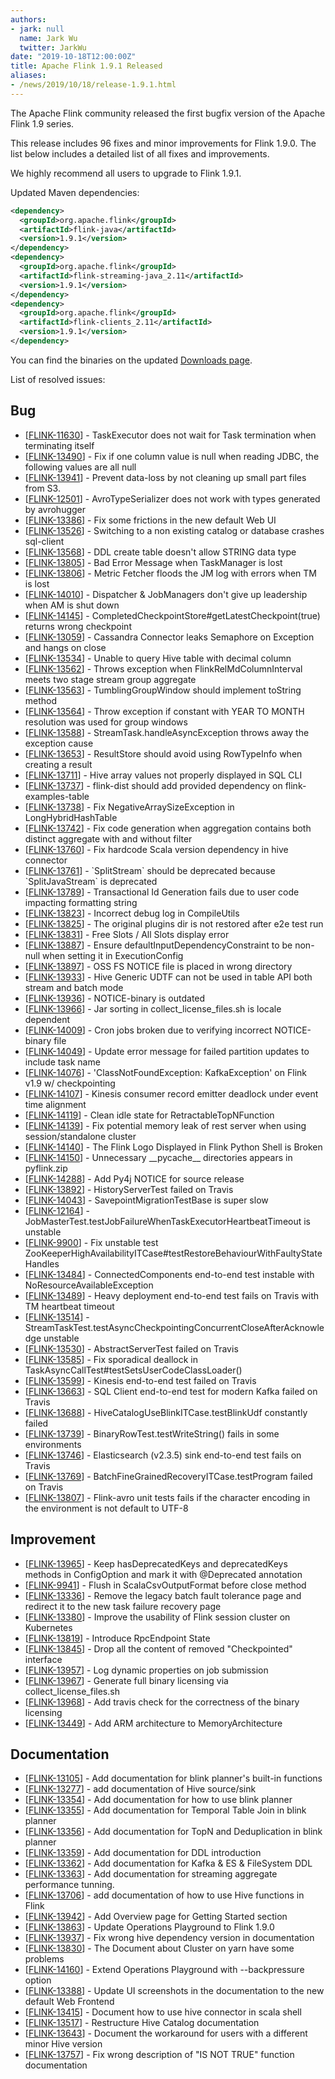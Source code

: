 ```yaml
---
authors:
- jark: null
  name: Jark Wu
  twitter: JarkWu
date: "2019-10-18T12:00:00Z"
title: Apache Flink 1.9.1 Released
aliases:
- /news/2019/10/18/release-1.9.1.html
---
```


The Apache Flink community released the first bugfix version of the Apache Flink 1.9 series.

This release includes 96 fixes and minor improvements for Flink 1.9.0. The list below includes a detailed list of all fixes and improvements.

We highly recommend all users to upgrade to Flink 1.9.1.

Updated Maven dependencies:

```xml
<dependency>
  <groupId>org.apache.flink</groupId>
  <artifactId>flink-java</artifactId>
  <version>1.9.1</version>
</dependency>
<dependency>
  <groupId>org.apache.flink</groupId>
  <artifactId>flink-streaming-java_2.11</artifactId>
  <version>1.9.1</version>
</dependency>
<dependency>
  <groupId>org.apache.flink</groupId>
  <artifactId>flink-clients_2.11</artifactId>
  <version>1.9.1</version>
</dependency>
```

You can find the binaries on the updated [Downloads page](/downloads.html).

List of resolved issues:

<h2>        Bug
</h2>
<ul>
<li>[<a href='https://issues.apache.org/jira/browse/FLINK-11630'>FLINK-11630</a>] -         TaskExecutor does not wait for Task termination when terminating itself
</li>
<li>[<a href='https://issues.apache.org/jira/browse/FLINK-13490'>FLINK-13490</a>] -         Fix if one column value is null when reading JDBC, the following values are all null
</li>
<li>[<a href='https://issues.apache.org/jira/browse/FLINK-13941'>FLINK-13941</a>] -         Prevent data-loss by not cleaning up small part files from S3.
</li>
<li>[<a href='https://issues.apache.org/jira/browse/FLINK-12501'>FLINK-12501</a>] -         AvroTypeSerializer does not work with types generated by avrohugger
</li>
<li>[<a href='https://issues.apache.org/jira/browse/FLINK-13386'>FLINK-13386</a>] -         Fix some frictions in the new default Web UI
</li>
<li>[<a href='https://issues.apache.org/jira/browse/FLINK-13526'>FLINK-13526</a>] -         Switching to a non existing catalog or database crashes sql-client
</li>
<li>[<a href='https://issues.apache.org/jira/browse/FLINK-13568'>FLINK-13568</a>] -         DDL create table doesn&#39;t allow STRING data type
</li>
<li>[<a href='https://issues.apache.org/jira/browse/FLINK-13805'>FLINK-13805</a>] -         Bad Error Message when TaskManager is lost
</li>
<li>[<a href='https://issues.apache.org/jira/browse/FLINK-13806'>FLINK-13806</a>] -         Metric Fetcher floods the JM log with errors when TM is lost
</li>
<li>[<a href='https://issues.apache.org/jira/browse/FLINK-14010'>FLINK-14010</a>] -         Dispatcher &amp; JobManagers don&#39;t give up leadership when AM is shut down
</li>
<li>[<a href='https://issues.apache.org/jira/browse/FLINK-14145'>FLINK-14145</a>] -         CompletedCheckpointStore#getLatestCheckpoint(true) returns wrong checkpoint
</li>
<li>[<a href='https://issues.apache.org/jira/browse/FLINK-13059'>FLINK-13059</a>] -         Cassandra Connector leaks Semaphore on Exception and hangs on close
</li>
<li>[<a href='https://issues.apache.org/jira/browse/FLINK-13534'>FLINK-13534</a>] -         Unable to query Hive table with decimal column
</li>
<li>[<a href='https://issues.apache.org/jira/browse/FLINK-13562'>FLINK-13562</a>] -         Throws exception when FlinkRelMdColumnInterval meets two stage stream group aggregate
</li>
<li>[<a href='https://issues.apache.org/jira/browse/FLINK-13563'>FLINK-13563</a>] -         TumblingGroupWindow should implement toString method
</li>
<li>[<a href='https://issues.apache.org/jira/browse/FLINK-13564'>FLINK-13564</a>] -         Throw exception if constant with YEAR TO MONTH resolution was used for group windows
</li>
<li>[<a href='https://issues.apache.org/jira/browse/FLINK-13588'>FLINK-13588</a>] -         StreamTask.handleAsyncException throws away the exception cause
</li>
<li>[<a href='https://issues.apache.org/jira/browse/FLINK-13653'>FLINK-13653</a>] -         ResultStore should avoid using RowTypeInfo when creating a result
</li>
<li>[<a href='https://issues.apache.org/jira/browse/FLINK-13711'>FLINK-13711</a>] -         Hive array values not properly displayed in SQL CLI
</li>
<li>[<a href='https://issues.apache.org/jira/browse/FLINK-13737'>FLINK-13737</a>] -         flink-dist should add provided dependency on flink-examples-table
</li>
<li>[<a href='https://issues.apache.org/jira/browse/FLINK-13738'>FLINK-13738</a>] -         Fix NegativeArraySizeException in LongHybridHashTable
</li>
<li>[<a href='https://issues.apache.org/jira/browse/FLINK-13742'>FLINK-13742</a>] -         Fix code generation when aggregation contains both distinct aggregate with and without filter
</li>
<li>[<a href='https://issues.apache.org/jira/browse/FLINK-13760'>FLINK-13760</a>] -         Fix hardcode Scala version dependency in hive connector
</li>
<li>[<a href='https://issues.apache.org/jira/browse/FLINK-13761'>FLINK-13761</a>] -         `SplitStream` should be deprecated because `SplitJavaStream` is deprecated
</li>
<li>[<a href='https://issues.apache.org/jira/browse/FLINK-13789'>FLINK-13789</a>] -         Transactional Id Generation fails due to user code impacting formatting string
</li>
<li>[<a href='https://issues.apache.org/jira/browse/FLINK-13823'>FLINK-13823</a>] -         Incorrect debug log in CompileUtils
</li>
<li>[<a href='https://issues.apache.org/jira/browse/FLINK-13825'>FLINK-13825</a>] -         The original plugins dir is not restored after e2e test run
</li>
<li>[<a href='https://issues.apache.org/jira/browse/FLINK-13831'>FLINK-13831</a>] -         Free Slots / All Slots display error
</li>
<li>[<a href='https://issues.apache.org/jira/browse/FLINK-13887'>FLINK-13887</a>] -         Ensure defaultInputDependencyConstraint to be non-null when setting it in ExecutionConfig
</li>
<li>[<a href='https://issues.apache.org/jira/browse/FLINK-13897'>FLINK-13897</a>] -         OSS FS NOTICE file is placed in wrong directory
</li>
<li>[<a href='https://issues.apache.org/jira/browse/FLINK-13933'>FLINK-13933</a>] -         Hive Generic UDTF can not be used in table API both stream and batch mode
</li>
<li>[<a href='https://issues.apache.org/jira/browse/FLINK-13936'>FLINK-13936</a>] -         NOTICE-binary is outdated
</li>
<li>[<a href='https://issues.apache.org/jira/browse/FLINK-13966'>FLINK-13966</a>] -         Jar sorting in collect_license_files.sh is locale dependent
</li>
<li>[<a href='https://issues.apache.org/jira/browse/FLINK-14009'>FLINK-14009</a>] -         Cron jobs broken due to verifying incorrect NOTICE-binary file
</li>
<li>[<a href='https://issues.apache.org/jira/browse/FLINK-14049'>FLINK-14049</a>] -         Update error message for failed partition updates to include task name
</li>
<li>[<a href='https://issues.apache.org/jira/browse/FLINK-14076'>FLINK-14076</a>] -         &#39;ClassNotFoundException: KafkaException&#39; on Flink v1.9 w/ checkpointing
</li>
<li>[<a href='https://issues.apache.org/jira/browse/FLINK-14107'>FLINK-14107</a>] -         Kinesis consumer record emitter deadlock under event time alignment
</li>
<li>[<a href='https://issues.apache.org/jira/browse/FLINK-14119'>FLINK-14119</a>] -         Clean idle state for RetractableTopNFunction
</li>
<li>[<a href='https://issues.apache.org/jira/browse/FLINK-14139'>FLINK-14139</a>] -         Fix potential memory leak of rest server when using session/standalone cluster
</li>
<li>[<a href='https://issues.apache.org/jira/browse/FLINK-14140'>FLINK-14140</a>] -         The Flink Logo Displayed in Flink Python Shell is Broken
</li>
<li>[<a href='https://issues.apache.org/jira/browse/FLINK-14150'>FLINK-14150</a>] -         Unnecessary __pycache__ directories appears in pyflink.zip
</li>
<li>[<a href='https://issues.apache.org/jira/browse/FLINK-14288'>FLINK-14288</a>] -         Add Py4j NOTICE for source release
</li>
<li>[<a href='https://issues.apache.org/jira/browse/FLINK-13892'>FLINK-13892</a>] -         HistoryServerTest failed on Travis
</li>
<li>[<a href='https://issues.apache.org/jira/browse/FLINK-14043'>FLINK-14043</a>] -         SavepointMigrationTestBase is super slow
</li>
<li>[<a href='https://issues.apache.org/jira/browse/FLINK-12164'>FLINK-12164</a>] -         JobMasterTest.testJobFailureWhenTaskExecutorHeartbeatTimeout is unstable
</li>
<li>[<a href='https://issues.apache.org/jira/browse/FLINK-9900'>FLINK-9900</a>] -         Fix unstable test ZooKeeperHighAvailabilityITCase#testRestoreBehaviourWithFaultyStateHandles
</li>
<li>[<a href='https://issues.apache.org/jira/browse/FLINK-13484'>FLINK-13484</a>] -         ConnectedComponents end-to-end test instable with NoResourceAvailableException
</li>
<li>[<a href='https://issues.apache.org/jira/browse/FLINK-13489'>FLINK-13489</a>] -         Heavy deployment end-to-end test fails on Travis with TM heartbeat timeout
</li>
<li>[<a href='https://issues.apache.org/jira/browse/FLINK-13514'>FLINK-13514</a>] -         StreamTaskTest.testAsyncCheckpointingConcurrentCloseAfterAcknowledge unstable
</li>
<li>[<a href='https://issues.apache.org/jira/browse/FLINK-13530'>FLINK-13530</a>] -         AbstractServerTest failed on Travis
</li>
<li>[<a href='https://issues.apache.org/jira/browse/FLINK-13585'>FLINK-13585</a>] -         Fix sporadical deallock in TaskAsyncCallTest#testSetsUserCodeClassLoader()
</li>
<li>[<a href='https://issues.apache.org/jira/browse/FLINK-13599'>FLINK-13599</a>] -         Kinesis end-to-end test failed on Travis
</li>
<li>[<a href='https://issues.apache.org/jira/browse/FLINK-13663'>FLINK-13663</a>] -         SQL Client end-to-end test for modern Kafka failed on Travis
</li>
<li>[<a href='https://issues.apache.org/jira/browse/FLINK-13688'>FLINK-13688</a>] -         HiveCatalogUseBlinkITCase.testBlinkUdf constantly failed
</li>
<li>[<a href='https://issues.apache.org/jira/browse/FLINK-13739'>FLINK-13739</a>] -         BinaryRowTest.testWriteString() fails in some environments
</li>
<li>[<a href='https://issues.apache.org/jira/browse/FLINK-13746'>FLINK-13746</a>] -         Elasticsearch (v2.3.5) sink end-to-end test fails on Travis
</li>
<li>[<a href='https://issues.apache.org/jira/browse/FLINK-13769'>FLINK-13769</a>] -         BatchFineGrainedRecoveryITCase.testProgram failed on Travis
</li>
<li>[<a href='https://issues.apache.org/jira/browse/FLINK-13807'>FLINK-13807</a>] -         Flink-avro unit tests fails if the character encoding in the environment is not default to UTF-8
</li>
</ul>


<h2>        Improvement
</h2>
<ul>
<li>[<a href='https://issues.apache.org/jira/browse/FLINK-13965'>FLINK-13965</a>] -         Keep hasDeprecatedKeys and deprecatedKeys methods in ConfigOption and mark it with @Deprecated annotation
</li>
<li>[<a href='https://issues.apache.org/jira/browse/FLINK-9941'>FLINK-9941</a>] -         Flush in ScalaCsvOutputFormat before close method
</li>
<li>[<a href='https://issues.apache.org/jira/browse/FLINK-13336'>FLINK-13336</a>] -         Remove the legacy batch fault tolerance page and redirect it to the new task failure recovery page
</li>
<li>[<a href='https://issues.apache.org/jira/browse/FLINK-13380'>FLINK-13380</a>] -         Improve the usability of Flink session cluster on Kubernetes
</li>
<li>[<a href='https://issues.apache.org/jira/browse/FLINK-13819'>FLINK-13819</a>] -         Introduce RpcEndpoint State
</li>
<li>[<a href='https://issues.apache.org/jira/browse/FLINK-13845'>FLINK-13845</a>] -         Drop all the content of removed &quot;Checkpointed&quot; interface
</li>
<li>[<a href='https://issues.apache.org/jira/browse/FLINK-13957'>FLINK-13957</a>] -         Log dynamic properties on job submission
</li>
<li>[<a href='https://issues.apache.org/jira/browse/FLINK-13967'>FLINK-13967</a>] -         Generate full binary licensing via collect_license_files.sh
</li>
<li>[<a href='https://issues.apache.org/jira/browse/FLINK-13968'>FLINK-13968</a>] -         Add travis check for the correctness of the binary licensing
</li>
<li>[<a href='https://issues.apache.org/jira/browse/FLINK-13449'>FLINK-13449</a>] -         Add ARM architecture to MemoryArchitecture
</li>
</ul>


<h2>        Documentation
</h2>
<ul>
<li>[<a href='https://issues.apache.org/jira/browse/FLINK-13105'>FLINK-13105</a>] -         Add documentation for blink planner&#39;s built-in functions
</li>
<li>[<a href='https://issues.apache.org/jira/browse/FLINK-13277'>FLINK-13277</a>] -         add documentation of Hive source/sink
</li>
<li>[<a href='https://issues.apache.org/jira/browse/FLINK-13354'>FLINK-13354</a>] -         Add documentation for how to use blink planner
</li>
<li>[<a href='https://issues.apache.org/jira/browse/FLINK-13355'>FLINK-13355</a>] -         Add documentation for Temporal Table Join in blink planner
</li>
<li>[<a href='https://issues.apache.org/jira/browse/FLINK-13356'>FLINK-13356</a>] -         Add documentation for TopN and Deduplication in blink planner
</li>
<li>[<a href='https://issues.apache.org/jira/browse/FLINK-13359'>FLINK-13359</a>] -         Add documentation for DDL introduction
</li>
<li>[<a href='https://issues.apache.org/jira/browse/FLINK-13362'>FLINK-13362</a>] -         Add documentation for Kafka &amp; ES &amp; FileSystem DDL
</li>
<li>[<a href='https://issues.apache.org/jira/browse/FLINK-13363'>FLINK-13363</a>] -         Add documentation for streaming aggregate performance tunning.
</li>
<li>[<a href='https://issues.apache.org/jira/browse/FLINK-13706'>FLINK-13706</a>] -         add documentation of how to use Hive functions in Flink
</li>
<li>[<a href='https://issues.apache.org/jira/browse/FLINK-13942'>FLINK-13942</a>] -         Add Overview page for Getting Started section
</li>
<li>[<a href='https://issues.apache.org/jira/browse/FLINK-13863'>FLINK-13863</a>] -         Update Operations Playground to Flink 1.9.0
</li>
<li>[<a href='https://issues.apache.org/jira/browse/FLINK-13937'>FLINK-13937</a>] -         Fix wrong hive dependency version in documentation
</li>
<li>[<a href='https://issues.apache.org/jira/browse/FLINK-13830'>FLINK-13830</a>] -         The Document about Cluster on yarn have some problems
</li>
<li>[<a href='https://issues.apache.org/jira/browse/FLINK-14160'>FLINK-14160</a>] -         Extend Operations Playground with --backpressure option
</li>
<li>[<a href='https://issues.apache.org/jira/browse/FLINK-13388'>FLINK-13388</a>] -         Update UI screenshots in the documentation to the new default Web Frontend
</li>
<li>[<a href='https://issues.apache.org/jira/browse/FLINK-13415'>FLINK-13415</a>] -         Document how to use hive connector in scala shell
</li>
<li>[<a href='https://issues.apache.org/jira/browse/FLINK-13517'>FLINK-13517</a>] -         Restructure Hive Catalog documentation
</li>
<li>[<a href='https://issues.apache.org/jira/browse/FLINK-13643'>FLINK-13643</a>] -         Document the workaround for users with a different minor Hive version
</li>
<li>[<a href='https://issues.apache.org/jira/browse/FLINK-13757'>FLINK-13757</a>] -         Fix wrong description of "IS NOT TRUE" function documentation
</li>
</ul>

